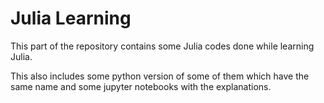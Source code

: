 # Julia Learning

This part of the repository contains some Julia codes done while learning Julia.

This also includes some python version of some of them which have the same name and some jupyter notebooks with the explanations.
